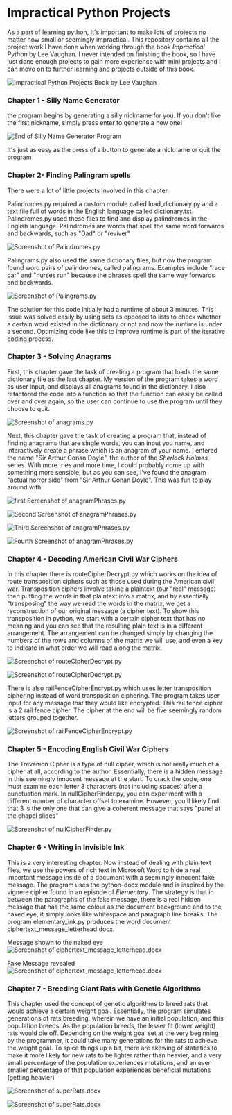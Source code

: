 
# Impractical Python Projects
As a part of learning python, It's important to make lots of projects no matter how small or seemingly impractical. This repository contains all the project work I have done when working through the book *Impractical Python* by Lee Vaughan. I never intended on finishing the book, so I have just done enough projects to gain more experience with mini projects and I can move on to further learning and projects outside of this book.

![Impractical Python Projects Book by Lee Vaughan](https://github.com/BrosephB/Impractical-Python-Projects/blob/main/Readme/IPJ.jpg?raw=true)

### Chapter 1 - Silly Name Generator

the program begins by generating a silly nickname for you.
If you don't like the first nickname, simply press enter to generate a new one!

![End of Silly Name Generator Program](https://github.com/BrosephB/Impractical-Python-Projects/blob/main/Readme/ChapterOne_2.png?raw=true)

It's just as easy as the press of a button to generate a nickname or quit the program

### Chapter 2- Finding Palingram spells
There were a lot of little projects involved in this chapter 

Palindromes.py required a custom module called load_dictionary.py and a text file full of words in the English language called dictionary.txt. Palindromes.py used these files to find and display palindromes in the English language. Palindromes are words that spell the same word forwards and backwards, such as "Dad" or "reviver"

![Screenshot of Palindromes.py](https://github.com/BrosephB/Impractical-Python-Projects/blob/main/Readme/ChapterTwo_1.png?raw=true)

Palingrams.py also used the same dictionary files, but now the program found word pairs of palindromes, called palingrams. Examples include "race car" and "nurses run" because the phrases spell the same way forwards and backwards.

![Screenshot of Palingrams.py](https://github.com/BrosephB/Impractical-Python-Projects/blob/main/Readme/ChapterTwo_2.png?raw=true)

The solution for this code initially had a runtime of about 3 minutes. This issue was solved easily by using sets as opposed to lists to check whether a certain word existed in the dictionary or not and now the runtime is under a second. Optimizing code like this to improve runtime is part of the iterative coding process. 

### Chapter 3 - Solving Anagrams

First, this chapter gave the task of creating a program that loads the same dictionary file as the last chapter. My version of the program takes a word as user input, and displays all anagrams found in the dictionary. I also refactored the code into a function so that the function can easily be called over and over again, so the user can continue to use the program until they choose to quit.

![Screenshot of anagrams.py](https://github.com/BrosephB/Impractical-Python-Projects/blob/main/Readme/ChapterThree_1.png?raw=true)

Next, this chapter gave the task of creating a program that, instead of finding anagrams that are single words, you can input you name, and interactively create a phrase which is an anagram of your name. I entered the name "Sir Arthur Conan Doyle", the author of the _Sherlock Holmes_ series. With more tries and more time, I could probably come up with something more sensible, but as you can see, I've found the anagram "actual horror side" from "Sir Arthur Conan Doyle". This was fun to play around with

![first Screenshot of anagramPhrases.py](https://github.com/BrosephB/Impractical-Python-Projects/blob/main/Readme/ChapterThree_2.png?raw=true)

![Second Screenshot of anagramPhrases.py](https://github.com/BrosephB/Impractical-Python-Projects/blob/main/Readme/ChapterThree_3.png?raw=true)

![Third Screenshot of anagramPhrases.py](https://github.com/BrosephB/Impractical-Python-Projects/blob/main/Readme/ChapterThree_4.png?raw=true)

![Fourth Screenshot of anagramPhrases.py](https://github.com/BrosephB/Impractical-Python-Projects/blob/main/Readme/ChapterThree_5.png?raw=true)

### Chapter 4 - Decoding American Civil War Ciphers

In this chapter there is routeCipherDecrypt.py which works on the idea of route transposition ciphers such as those used during the American civil war. Transposition ciphers involve taking a plaintext (our "real" message) then putting the words in that plaintext into a matrix, and by essentially "transposing" the way we read the words in the matrix, we get a reconstruction of our original message (a cipher text). To show this transposition in python, we start with a certain cipher text that has no meaning and you can see that the resulting plain text is in a different arrangement. The arrangement can be changed simply by changing the numbers of the rows and columns of the matrix we will use, and even a key to indicate in what order we will read along the matrix. 

![Screenshot of routeCipherDecrypt.py](https://github.com/BrosephB/Impractical-Python-Projects/blob/main/Readme/ChapterFour_1.png?raw=true)

![Screenshot of routeCipherDecrypt.py](https://github.com/BrosephB/Impractical-Python-Projects/blob/main/Readme/ChapterFour_2.png?raw=true)

There is also railFenceCipherEncrypt.py which uses letter transposition ciphering instead of word transposition ciphering. The program takes user input for any message that they would like encrypted. This rail fence cipher is a 2 rail fence cipher. The cipher at the end will be five seemingly random letters grouped together.

![Screenshot of railFenceCipherEncrypt.py](https://github.com/BrosephB/Impractical-Python-Projects/blob/main/Readme/ChapterFour_3.png?raw=true)

### Chapter 5 - Encoding English Civil War Ciphers

The Trevanion Cipher is a type of null cipher, which is not really much of a cipher at all, according to the author. Essentially, there is a hidden message in this seemingly innocent message at the start. To crack the code, one must examine each letter 3 characters (not including spaces) after a punctuation mark. In nullCipherFinder.py, you can experiment with a different number of character offset to examine. However, you'll likely find that 3 is the only one that can give a coherent message that says "panel at the chapel slides"

![Screenshot of nullCipherFinder.py](https://github.com/BrosephB/Impractical-Python-Projects/blob/main/Readme/ChapterFive_1.png?raw=true)


### Chapter 6 - Writing in Invisible Ink

This is a very interesting chapter. Now instead of dealing with plain text files, we use the powers of rich text in Microsoft Word to hide a real important message inside of a document with a seemingly innocent fake message. The program uses the python-docx module and is inspired by the vignere cipher found in an episode of _Elementary_. The strategy is that in between the paragraphs of the fake message, there is a real hidden message that has the same colour as the document background and to the naked eye, it simply looks like whitespace and paragraph line breaks. The program elementary_ink.py produces the word document ciphertext_message_letterhead.docx. 

Message shown to the naked eye
![Screenshot of ciphertext_message_letterhead.docx](https://github.com/BrosephB/Impractical-Python-Projects/blob/main/Readme/ChapterSix_1.png?raw=true)

Fake Message revealed 
![Screenshot of ciphertext_message_letterhead.docx](https://github.com/BrosephB/Impractical-Python-Projects/blob/main/Readme/ChapterSix_2.png?raw=true)

### Chapter 7 - Breeding Giant Rats with Genetic Algorithms

This chapter used the concept of genetic algorithms to breed rats that would achieve a certain weight goal. Essentially, the program simulates generations of rats breeding, wherein we have an initial population, and this population breeds. As the population breeds, the lesser fit (lower weight) rats would die off. Depending on the weight goal set at the very beginning by the programmer, it could take many generations for the rats to achieve the weight goal. To spice things up a bit, there are skewing of statistics to make it more likely for new rats to be lighter rather than heavier, and a very small percentage of the population experiences mutations, and an even smaller percentage of that population experiences beneficial mutations (getting heavier)

![Screenshot of superRats.docx](https://github.com/BrosephB/Impractical-Python-Projects/blob/main/Readme/ChapterSeven_1.png?raw=true)

![Screenshot of superRats.docx](https://github.com/BrosephB/Impractical-Python-Projects/blob/main/Readme/ChapterSeven_2.png?raw=true)








